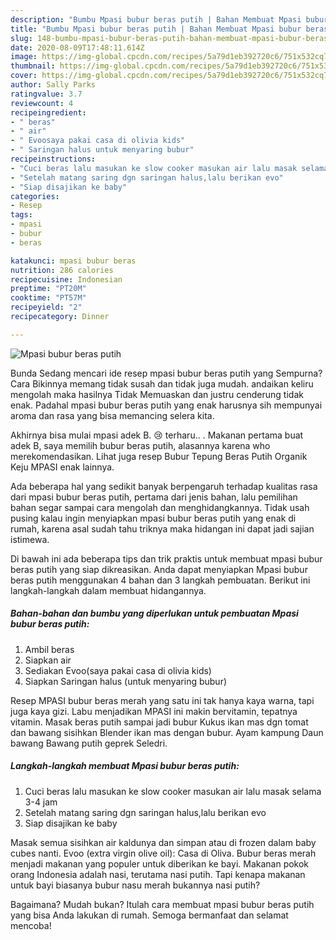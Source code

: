 ```yaml
---
description: "Bumbu Mpasi bubur beras putih | Bahan Membuat Mpasi bubur beras putih Yang Mudah Dan Praktis"
title: "Bumbu Mpasi bubur beras putih | Bahan Membuat Mpasi bubur beras putih Yang Mudah Dan Praktis"
slug: 148-bumbu-mpasi-bubur-beras-putih-bahan-membuat-mpasi-bubur-beras-putih-yang-mudah-dan-praktis
date: 2020-08-09T17:48:11.614Z
image: https://img-global.cpcdn.com/recipes/5a79d1eb392720c6/751x532cq70/mpasi-bubur-beras-putih-foto-resep-utama.jpg
thumbnail: https://img-global.cpcdn.com/recipes/5a79d1eb392720c6/751x532cq70/mpasi-bubur-beras-putih-foto-resep-utama.jpg
cover: https://img-global.cpcdn.com/recipes/5a79d1eb392720c6/751x532cq70/mpasi-bubur-beras-putih-foto-resep-utama.jpg
author: Sally Parks
ratingvalue: 3.7
reviewcount: 4
recipeingredient:
- " beras"
- " air"
- " Evoosaya pakai casa di olivia kids"
- " Saringan halus untuk menyaring bubur"
recipeinstructions:
- "Cuci beras lalu masukan ke slow cooker masukan air lalu masak selama 3-4 jam"
- "Setelah matang saring dgn saringan halus,lalu berikan evo"
- "Siap disajikan ke baby"
categories:
- Resep
tags:
- mpasi
- bubur
- beras

katakunci: mpasi bubur beras 
nutrition: 286 calories
recipecuisine: Indonesian
preptime: "PT20M"
cooktime: "PT57M"
recipeyield: "2"
recipecategory: Dinner

---
```



![Mpasi bubur beras putih](https://img-global.cpcdn.com/recipes/5a79d1eb392720c6/751x532cq70/mpasi-bubur-beras-putih-foto-resep-utama.jpg)

Bunda Sedang mencari ide resep mpasi bubur beras putih yang Sempurna? Cara Bikinnya memang tidak susah dan tidak juga mudah. andaikan keliru mengolah maka hasilnya Tidak Memuaskan dan justru cenderung tidak enak. Padahal mpasi bubur beras putih yang enak harusnya sih mempunyai aroma dan rasa yang bisa memancing selera kita.

Akhirnya bisa mulai mpasi adek B. 😢 terharu.. . Makanan pertama buat adek B, saya memilih bubur beras putih, alasannya karena who merekomendasikan. Lihat juga resep Bubur Tepung Beras Putih Organik Keju MPASI enak lainnya.

Ada beberapa hal yang sedikit banyak berpengaruh terhadap kualitas rasa dari mpasi bubur beras putih, pertama dari jenis bahan, lalu pemilihan bahan segar sampai cara mengolah dan menghidangkannya. Tidak usah pusing kalau ingin menyiapkan mpasi bubur beras putih yang enak di rumah, karena asal sudah tahu triknya maka hidangan ini dapat jadi sajian istimewa.


Di bawah ini ada beberapa tips dan trik praktis untuk membuat mpasi bubur beras putih yang siap dikreasikan. Anda dapat menyiapkan Mpasi bubur beras putih menggunakan 4 bahan dan 3 langkah pembuatan. Berikut ini langkah-langkah dalam membuat hidangannya.

<!--inarticleads1-->

##### Bahan-bahan dan bumbu yang diperlukan untuk pembuatan Mpasi bubur beras putih:

1. Ambil  beras
1. Siapkan  air
1. Sediakan  Evoo(saya pakai casa di olivia kids)
1. Siapkan  Saringan halus (untuk menyaring bubur)


Resep MPASI bubur beras merah yang satu ini tak hanya kaya warna, tapi juga kaya gizi. Labu menjadikan MPASI ini makin bervitamin, tepatnya vitamin. Masak beras putih sampai jadi bubur Kukus ikan mas dgn tomat dan bawang sisihkan Blender ikan mas dengan bubur. Ayam kampung Daun bawang Bawang putih geprek Seledri. 

<!--inarticleads2-->

##### Langkah-langkah membuat Mpasi bubur beras putih:

1. Cuci beras lalu masukan ke slow cooker masukan air lalu masak selama 3-4 jam
1. Setelah matang saring dgn saringan halus,lalu berikan evo
1. Siap disajikan ke baby


Masak semua sisihkan air kaldunya dan simpan atau di frozen dalam baby cubes nanti. Evoo (extra virgin olive oil): Casa di Oliva. Bubur beras merah menjadi makanan yang populer untuk diberikan ke bayi. Makanan pokok orang Indonesia adalah nasi, terutama nasi putih. Tapi kenapa makanan untuk bayi biasanya bubur nasu merah bukannya nasi putih? 

Bagaimana? Mudah bukan? Itulah cara membuat mpasi bubur beras putih yang bisa Anda lakukan di rumah. Semoga bermanfaat dan selamat mencoba!
